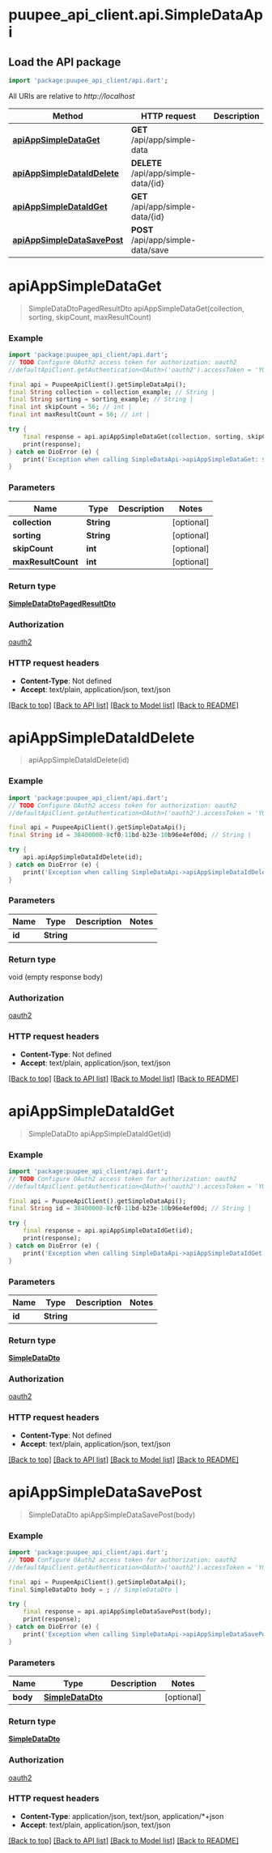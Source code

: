 # puupee_api_client.api.SimpleDataApi

## Load the API package
```dart
import 'package:puupee_api_client/api.dart';
```

All URIs are relative to *http://localhost*

Method | HTTP request | Description
------------- | ------------- | -------------
[**apiAppSimpleDataGet**](SimpleDataApi.md#apiappsimpledataget) | **GET** /api/app/simple-data | 
[**apiAppSimpleDataIdDelete**](SimpleDataApi.md#apiappsimpledataiddelete) | **DELETE** /api/app/simple-data/{id} | 
[**apiAppSimpleDataIdGet**](SimpleDataApi.md#apiappsimpledataidget) | **GET** /api/app/simple-data/{id} | 
[**apiAppSimpleDataSavePost**](SimpleDataApi.md#apiappsimpledatasavepost) | **POST** /api/app/simple-data/save | 


# **apiAppSimpleDataGet**
> SimpleDataDtoPagedResultDto apiAppSimpleDataGet(collection, sorting, skipCount, maxResultCount)



### Example
```dart
import 'package:puupee_api_client/api.dart';
// TODO Configure OAuth2 access token for authorization: oauth2
//defaultApiClient.getAuthentication<OAuth>('oauth2').accessToken = 'YOUR_ACCESS_TOKEN';

final api = PuupeeApiClient().getSimpleDataApi();
final String collection = collection_example; // String | 
final String sorting = sorting_example; // String | 
final int skipCount = 56; // int | 
final int maxResultCount = 56; // int | 

try {
    final response = api.apiAppSimpleDataGet(collection, sorting, skipCount, maxResultCount);
    print(response);
} catch on DioError (e) {
    print('Exception when calling SimpleDataApi->apiAppSimpleDataGet: $e\n');
}
```

### Parameters

Name | Type | Description  | Notes
------------- | ------------- | ------------- | -------------
 **collection** | **String**|  | [optional] 
 **sorting** | **String**|  | [optional] 
 **skipCount** | **int**|  | [optional] 
 **maxResultCount** | **int**|  | [optional] 

### Return type

[**SimpleDataDtoPagedResultDto**](SimpleDataDtoPagedResultDto.md)

### Authorization

[oauth2](../README.md#oauth2)

### HTTP request headers

 - **Content-Type**: Not defined
 - **Accept**: text/plain, application/json, text/json

[[Back to top]](#) [[Back to API list]](../README.md#documentation-for-api-endpoints) [[Back to Model list]](../README.md#documentation-for-models) [[Back to README]](../README.md)

# **apiAppSimpleDataIdDelete**
> apiAppSimpleDataIdDelete(id)



### Example
```dart
import 'package:puupee_api_client/api.dart';
// TODO Configure OAuth2 access token for authorization: oauth2
//defaultApiClient.getAuthentication<OAuth>('oauth2').accessToken = 'YOUR_ACCESS_TOKEN';

final api = PuupeeApiClient().getSimpleDataApi();
final String id = 38400000-8cf0-11bd-b23e-10b96e4ef00d; // String | 

try {
    api.apiAppSimpleDataIdDelete(id);
} catch on DioError (e) {
    print('Exception when calling SimpleDataApi->apiAppSimpleDataIdDelete: $e\n');
}
```

### Parameters

Name | Type | Description  | Notes
------------- | ------------- | ------------- | -------------
 **id** | **String**|  | 

### Return type

void (empty response body)

### Authorization

[oauth2](../README.md#oauth2)

### HTTP request headers

 - **Content-Type**: Not defined
 - **Accept**: text/plain, application/json, text/json

[[Back to top]](#) [[Back to API list]](../README.md#documentation-for-api-endpoints) [[Back to Model list]](../README.md#documentation-for-models) [[Back to README]](../README.md)

# **apiAppSimpleDataIdGet**
> SimpleDataDto apiAppSimpleDataIdGet(id)



### Example
```dart
import 'package:puupee_api_client/api.dart';
// TODO Configure OAuth2 access token for authorization: oauth2
//defaultApiClient.getAuthentication<OAuth>('oauth2').accessToken = 'YOUR_ACCESS_TOKEN';

final api = PuupeeApiClient().getSimpleDataApi();
final String id = 38400000-8cf0-11bd-b23e-10b96e4ef00d; // String | 

try {
    final response = api.apiAppSimpleDataIdGet(id);
    print(response);
} catch on DioError (e) {
    print('Exception when calling SimpleDataApi->apiAppSimpleDataIdGet: $e\n');
}
```

### Parameters

Name | Type | Description  | Notes
------------- | ------------- | ------------- | -------------
 **id** | **String**|  | 

### Return type

[**SimpleDataDto**](SimpleDataDto.md)

### Authorization

[oauth2](../README.md#oauth2)

### HTTP request headers

 - **Content-Type**: Not defined
 - **Accept**: text/plain, application/json, text/json

[[Back to top]](#) [[Back to API list]](../README.md#documentation-for-api-endpoints) [[Back to Model list]](../README.md#documentation-for-models) [[Back to README]](../README.md)

# **apiAppSimpleDataSavePost**
> SimpleDataDto apiAppSimpleDataSavePost(body)



### Example
```dart
import 'package:puupee_api_client/api.dart';
// TODO Configure OAuth2 access token for authorization: oauth2
//defaultApiClient.getAuthentication<OAuth>('oauth2').accessToken = 'YOUR_ACCESS_TOKEN';

final api = PuupeeApiClient().getSimpleDataApi();
final SimpleDataDto body = ; // SimpleDataDto | 

try {
    final response = api.apiAppSimpleDataSavePost(body);
    print(response);
} catch on DioError (e) {
    print('Exception when calling SimpleDataApi->apiAppSimpleDataSavePost: $e\n');
}
```

### Parameters

Name | Type | Description  | Notes
------------- | ------------- | ------------- | -------------
 **body** | [**SimpleDataDto**](SimpleDataDto.md)|  | [optional] 

### Return type

[**SimpleDataDto**](SimpleDataDto.md)

### Authorization

[oauth2](../README.md#oauth2)

### HTTP request headers

 - **Content-Type**: application/json, text/json, application/*+json
 - **Accept**: text/plain, application/json, text/json

[[Back to top]](#) [[Back to API list]](../README.md#documentation-for-api-endpoints) [[Back to Model list]](../README.md#documentation-for-models) [[Back to README]](../README.md)


